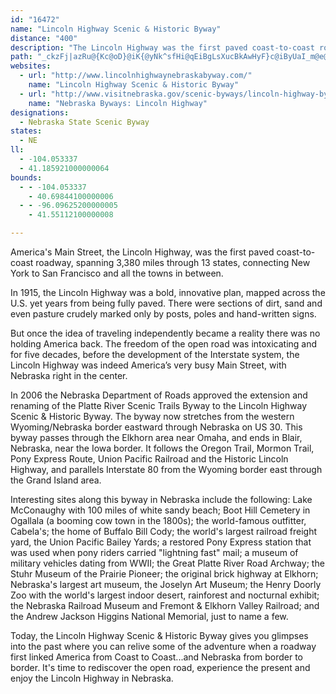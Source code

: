 ```yaml
---
id: "16472"
name: "Lincoln Highway Scenic & Historic Byway"
distance: "400"
description: "The Lincoln Highway was the first paved coast-to-coast roadway, spanning 3,380 miles through 13 states, connecting New York to San Francisco and all the towns in between.  In Nebraska, the byway stretches from the western Wyoming/Nebraska border eastward through Nebraska on US 30. \r\n"
path: "_ckzFj|azRu@{Kc@oD}@iK{@yNk^sfHi@qEiBgLsXucBkAwHyF}c@iByUaI_m@e@{CgCyM{B}MuEw]oBoMwBuKiA_FiDoMygBuxFiAsCuAqCcBkCeKwMqNuRyDsH{CaKwH_ZiBmH_AmEy@yEg@{Di@yFg@oIMsF?cOrBapBZ}e@a@geBRyIdN}aCnBs_@`@mMPoLz@scBGaS}@g^gD_iA_B_e@iAaMie@eoDmBkPu@sJ}@{QgJ{{Bo@uQOwM?yLNsb@vBqr@j@_JrAuJx@gEtAiF|AcFfG}Nx@mCj@{Br@qENaCHeC@m_ARikAOeYe@gd@C_oCHceBE{mBVsdAL{vBImxBHibFNoHh@cQbCiu@j@mNff@wpJ~^a_ElFue@nC{XlQgmBp@sIVsEn@cR|Boz@~GgqBRgIl@qO`Aw\\Ui[HiIhCc`ATaLHkOiA_dBL}SfEavAPaGZsEVsBx@qE~@oD|BgGtEqI`BcEz@yCpA{Gx@{INeJGoCoCsj@EgG@aGrN{hGZ_IrB_\\bFuv@r@aJlBqPvC}QbgAcwFzAuGt`@i|AhQqu@fDmLvHqUhw@_qBrSih@zrA__DvGePfF{Oj_@mtAbHsXrBoJfBgMn@mGj@kJXkLBqHoAwpAIaOH_FdCs\\DeGgCunCCmIJe\\xAkrBgXB{@s@o@qA@sIEIHcD@kMKcb@`@mlBKcs@i@mJsH_|@wAqVc@aMyZmsOE_HPma@lCqiES__@x@k_@b@gt@Ek[wDuiJ?aR|@kbDP_Eh@mDbBoGbf@}fBfIqYpCsLbD_RxEoZxs@qmElB}KtAqG|CwKtc@cwAfCwIdxBwuIxeAypDfFoPdNge@^gBTeBHsDE}qAD}[^gE|BaONsBJkDBiLNkmBC}`ELqw@`@{{GRsbFCw[IuLa@omBTgfFHkoF\\uuB[srAFcl@C_d@Hk}A]swB\\q|AN{vEN}|@EySj@__ECe_@B_NCchJB}y@A_bFH_p@?a}AIqRs@iT_@_G{AeQ{BaUa@mFmUkeCwDq\\s@yHgD{b@eFal@mb@qqE{Gwu@oYu}CmAgI_ByHkLaa@oQsl@eMac@oAeFyA{H}AsJ_AoM}Ai[eA_QsAyLqGop@cBaO_A}LgDsi@o@oOsE}q@YeFEsCoAcQgBc^yAeSeAmJm@wDuSmbAsB{LcAiLyBe_@gEmw@OoH?_FNcH^mHpH{|@~C}e@dHejA|CsqADwMO_NmAaj@_Ak^OcKGuNzFmxG\\eg@Bcn@Zgs@HqCd@uK~BkYvA{Kn@aEvC_NvHs[|@{Fd@yGDgGEuDq@i]eAw[iCsnAUkUy@s_@s@kb@gA{g@aAgZYyNSyWL_Lf@uPrBo^pV{sDlAea@t@cQn@{R|E_fB?}LOsJmEk`AiAgIsEqRe@eD]eDqE_aA{@oZSuMAmGJqRjFweCFuEAmIIyDyDwv@y@aMen@u{FwSauAgDiSon@svCqEwTaG_\\yEqZgFc_@{Icr@oDqZy@oJs@_Ly@}TsU{aHeAoSuNyhEc@sHe@_Fm@oFeAwFy@{DmCuJeGmRuBkJu@}DcAoIg@{F_@gJKgIEan@Pa}EpCaxBDoJKs|F?kuEx@}wCFwe@?svKFke@Cq_CH_Eh@mFt@uDpAkDfBmDfE{E~ZwZrKaLhCaEfAkCh@mBrAyH~NyaAtAsIHS~AiMNmHIk@?{@L}_AR_GHkHZwDHkPvGebAbJqqAjFqx@~AiTb@iDl@_DdB_GrC{FhC_DvDuCtOeIhHeDzHgChFoAtDq@WwNkSewDOsE?mETmF^oDj@yDzAkGtE{MnvB{bGnCgIvAmF`eDmiPZqAbAuCfHoNh@_Bx@yCr@gFDkA?gCEoEs@sK]yHEmD\\yGn@cEx@_Dj@_BjHoOx@aCr@_D~^kiBjEwR~yBcxKrdA_oEbv@wbD~ByHvCoHvE_JtAsBtKwOjSwZ`Zqb@jy@ajA~s@idAxD{FhB{DlJqWl@qB|@gETsCb@uJhGcyAHwA^{BhAsE|@gCx@_Bps@gnAvCuFnFmL|wAgwDdwBwtGfx@eeCdpAgzD~FuQ`FiRTYlG_RjGmRdByFlBgFtL{^hBkEhCsHbB{F`aAcvCtq@qtBfHoSzf@_{A`Nk`@rBeHtEqR`BiIbCaP~BoKvKmd@pP{o@~FoWb@gBvFsPrNom@je@ydBxeA{|DvFqXxBgInBeIRo@JIn@{BfBgH?YdOyi@`GiUxBiHtDoNzHyTpHyWzX}eA~P}m@bt@enCr_AkkDr@sCpD}QxDmObWk_AhB}FpFmObAaDp^krAz`AynDjq@qdCfEcPbCoLdCcPly@ohGhA{JhAmPt@cHdF}_@h@oDVw@lAoI~AeMf@aF`Iom@J_AEQnCeRjGke@hAuGhD{PbCgQj\\meC~UwfBbn@muEtNaeATeCbWmkBvJau@bAmJl@cItp@wgKZqGNyKb@gKhF_y@lAgO|BcVz@oK|Be]nvA{kTjHqgApBmf@lEas@`BkVrBoPlIanAxg@g_IdXwaEhRmwCd@aGhAcTvJywAl@uLN}FX}xECmx@RibA?}lDd@qHhCmTRuCDqFKmGy@kLMeGBiEXsH?mH_@mG}AaNYqK?yrCFqWJW?{l@EmAi@eBoCeD[u@GyAV{z@RuTBgTl@}~Ag@gGwEo[wEg_@{OygAgHki@{NkcAuI{n@K[}UicBiiB{vMyv@mxFiKot@}\\_lBsDoTyBiOgG_]qHy`@c@eBsCqNwaDqpQyE{UaNqu@mAeEoAyC{HcLmByDqAkEs@yCc@iDUsDIiRSiIUyC}@eGs}@aqEwZi}AiPcx@qqAsuGyE_Ui@gDgC}KcDyL}Gm\\}D}ToPk}@czAirHiCmKiCyIeDqJof@guAyTio@w[a}@cs@cqBiNi`@wIkUgKiZmEeN}HgTqz@_bCkhBoeFgAqBuBaDaBkBoCcC_C_BkF_CmJsCmEgCsB}A}B_CuDwFkB}D{Mg`@DMiAqDuDcLqGuQ_A_DcAoEm@mDk@yFsBou@McIL_CdC}VBwAOmBoBsHOGsBsGa[ecAnD_CsRgo@cM_a@aHqUmDiNSm@UW{Lse@cBgH_Qwo@}CyKkRau@iBwGkByDyWu_@sDcF}FmLkFiOeOgj@qHqYeDiKeDyHqeBygDyU}g@cFoJgRw[wMkWigF}~JsAiCkGaOwL}UuK{TiQ_]gGsIoMkVw\\up@aaB{`Dc{FeaLq_CmuE{C{GaFuP_BeEgVye@iBaBOQIg@b@qx@?gHIyCU{Dg@cDe@aCuAmEsBkEwCaEyCmCmBmA}DyA_Cg@wCQoPMyAKsC_@}FmBgEeCcDuCiC_DiCqEioEk{IgDiHwJoV_CcFiBkD_KwOcHaMwyFecL}FmMeAuCqC_Gyf@kbAgHiPcBaDqJoNsCyEutBwdEi}BctEe\\uo@eqD}kHufAoxBeFiKiByEub@{qA}HoXwFkOgB_E}DcKmt@{{BulAytDic@awAsGeSaiAokDeB{EqKe]}Viv@ecAi_Dal@ygBaGaSsEwQsFcNgEaM}{BmdHuAuHc@sD[sEOmHH{vA]qwBOob@MsbAf@yiCen@E}XP_NEiyAXy@_A_@_Ah@cuBNYJugBQagAP_dAQoaFEqSYmRd@izDBgq@OmFS{Ce@yDs@mEcAeEiBuFsDsH_BaCwBmCwl@_l@oIwIwAoBqBsDiB}Fo@_Ec@oGAsIJc_ABspDd@whDHe_CYi[QiJy@aVkC}}@OcC_@kCo@mCw@mCaAgCeAcBuC{CgYcUiVoQmDgD}C{Ek@qAqBoIa@eHNw~ACq_ARm{@OoZ}A_b@_@mQHeMC}v@Imp@K}AI{`At@onJ?}fBNs`ALcTb@ahD?{i@D}W@ivCRoHhAsHrAwDdAuBzGmKjAsB|@sBlAoE^}BTiBRwClAyoBMmE_@aDs@{DyAeGi@gD[mEm@wd@?uBBkAjFsaAdAoUxAeVDeEUgGIgGg@yjApAoIjA{DV_B`@yHpDy~At@uW\\{r@J}KbAunDTg{AHW?qBRiA^cBn@aBxAkClD}ErA}Bt@iB`AkFLgDpUwsJDmFCkA{@mLGiFFaDT_DrC{RNgCb@{SDo{AHa\\GeiBVubEE}p@FWGeBg@{EiAmF_AqCmA}BiCkDqJcJaOsOkNuM_IgIc~@s}@aEeFwC{EuDyIaB{F{AuHo@sF_@yFOsFGylDFcr@T{QbC}{@d@mJh@uEhAuH~@_EpBsG`BgEvAsCfD{FbDaExCwCrC{BjF}CpB{@lDmAjE_A~AYxDSlEKhq@JbC`@~Br@nAp@fA~@hCxCxAhAd@\\vAZ|@H?qf@Iu@CeKNmiD?wcDHmn@t@q`AD}POmH{@uQIsODmdBNeZUsnB?}aBEiEW_Ea@mD{BmM[gD[mFCwCH{FXmEh@aF~BwNb@mIDo}@TwaAXq|CToGl@_H`Hai@JwDEiCSsCc@mCoAcEc@{@}_@an@}EaGaWkYqMmNwMoOkDuE}FsIoc@op@wC{Eix@cdByCgGy@wAaEcFsCkCuQoMaFeEyDiE__@_e@m]ca@aEcEqE}D}MiI{F{DaJ_Iou@wq@{LoKyCkB_IeDiGyAkEg@oiAkE}Ce@uDgA{GoDwAm@uAc@wSDOK_B??oHIg@Bse@De@HmHEyIM_AHqx@OgGe@sGqAyIkBcHoN__@sD_HmEgJqC}JeDgO_@sCOyCCeU"
websites:
  - url: "http://www.lincolnhighwaynebraskabyway.com/"
    name: "Lincoln Highway Scenic & Historic Byway"
  - url: "http://www.visitnebraska.gov/scenic-byways/lincoln-highway-byway"
    name: "Nebraska Byways: Lincoln Highway"
designations:
  - Nebraska State Scenic Byway
states:
  - NE
ll:
  - -104.053337
  - 41.185921000000064
bounds:
  - - -104.053337
    - 40.69844100000006
  - - -96.09625200000005
    - 41.55112100000008

---
```


America's Main Street, the Lincoln Highway, was the first paved coast-to-coast roadway, spanning 3,380 miles through 13 states, connecting New York to San Francisco and all the towns in between.

In 1915, the Lincoln Highway was a bold, innovative plan, mapped across the U.S. yet years from being fully paved.  There were sections of dirt, sand and even pasture crudely marked only by posts, poles and hand-written signs.

But once the idea of traveling independently became a reality there was no holding America back.  The freedom of the open road was intoxicating and for five decades, before the development of the Interstate system, the Lincoln Highway was indeed America’s very busy Main Street, with Nebraska right in the center.

In 2006 the Nebraska Department of Roads approved the extension and renaming of the Platte River Scenic Trails Byway to the Lincoln Highway Scenic & Historic Byway. The byway now stretches from the western Wyoming/Nebraska border eastward through Nebraska on US 30. This byway passes through the Elkhorn area near Omaha, and ends in Blair, Nebraska, near the Iowa border. It follows the Oregon Trail, Mormon Trail, Pony Express Route, Union Pacific Railroad and the Historic Lincoln Highway, and parallels Interstate 80 from the Wyoming border east through the Grand Island area.

Interesting sites along this byway in Nebraska include the following: Lake McConaughy with 100 miles of white sandy beach; Boot Hill Cemetery in Ogallala (a booming cow town in the 1800s); the world-famous outfitter, Cabela's; the home of Buffalo Bill Cody; the world's largest railroad freight yard, the Union Pacific Bailey Yards; a restored Pony Express station that was used when pony riders carried "lightning fast" mail; a museum of military vehicles dating from WWII; the Great Platte River Road Archway; the Stuhr Museum of the Prairie Pioneer; the original brick highway at Elkhorn; Nebraska's largest art museum, the Joselyn Art Museum; the Henry Doorly Zoo with the world's largest indoor desert, rainforest and nocturnal exhibit; the Nebraska Railroad Museum and Fremont & Elkhorn Valley Railroad; and the Andrew Jackson Higgins National Memorial, just to name a few.

Today, the Lincoln Highway Scenic & Historic Byway gives you glimpses into the past where you can relive some of the adventure when a roadway first linked America from Coast to Coast...and Nebraska from border to border.  It's time to rediscover the open road, experience the present and enjoy the Lincoln Highway in Nebraska.
